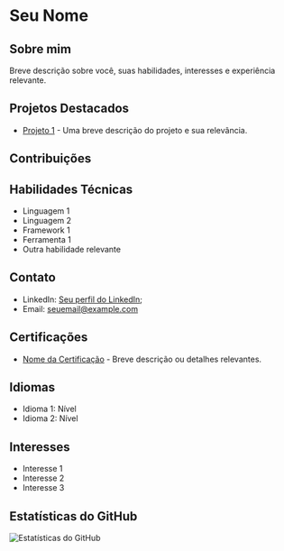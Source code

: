 # Seu Nome

## Sobre mim
Breve descrição sobre você, suas habilidades, interesses e experiência relevante.

## Projetos Destacados

- [Projeto 1](link_para_o_projeto) - Uma breve descrição do projeto e sua relevância.

## Contribuições


## Habilidades Técnicas
- Linguagem 1
- Linguagem 2
- Framework 1
- Ferramenta 1
- Outra habilidade relevante

## Contato
- LinkedIn: [Seu perfil do LinkedIn](in/maikonwebercorp);
- Email: seuemail@example.com

## Certificações
- [Nome da Certificação](link_para_a_certificação) - Breve descrição ou detalhes relevantes.

## Idiomas
- Idioma 1: Nível
- Idioma 2: Nível

## Interesses
- Interesse 1
- Interesse 2
- Interesse 3

## Estatísticas do GitHub
![Estatísticas do GitHub](https://github-readme-stats.vercel.app/api?username=seu_nome_de_usuário&show_icons=true&theme=dark)
